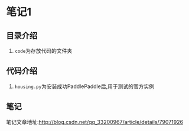 # 笔记1
## 目录介绍
1. `code`为存放代码的文件夹

## 代码介绍
1. `housing.py`为安装成功PaddlePaddle后,用于测试的官方实例

## 笔记
笔记文章地址:http://blog.csdn.net/qq_33200967/article/details/79071926

